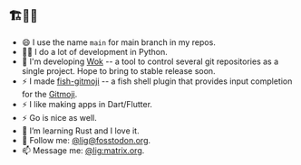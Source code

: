 ## 🏗️🚢🏃

- 😄 I use the name `main` for main branch in my repos.
- 🧘‍♂️ I do a lot of development in Python.
- 🔭 I'm developing [Wok](https://github.com/lig/wok) -- a tool to control several git repositories as a single project. Hope to bring to stable release soon.
- ⚡ I made [fish-gitmoji](https://github.com/lig/fish-gitmoji) -- a fish shell plugin that provides input completion for the [Gitmoji](https://gitmoji.carloscuesta.me/).
- ⚡ I like making apps in Dart/Flutter.
- ⚡ Go is nice as well.
- 🌱 I’m learning Rust and I love it.
- 💬 Follow me: [@lig@fosstodon.org](https://fosstodon.org/@lig).
- 📫 Message me: [@lig:matrix.org](https://matrix.to/#/@lig:matrix.org).

<!--
**lig/lig** is a ✨ _special_ ✨ repository because its `README.md` (this file) appears on your GitHub profile.

Here are some ideas to get you started:

- 🔭 I’m currently working on ...
- 🌱 I’m currently learning ...
- 👯 I’m looking to collaborate on ...
- 🤔 I’m looking for help with ...
- 💬 Ask me about ...
- 📫 How to reach me: ...
- 😄 Pronouns: ...
- ⚡ Fun fact: ...
-->
